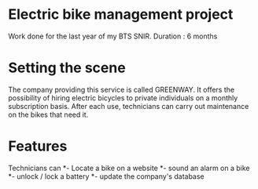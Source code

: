 # Electric bike management project
Work done for the last year of my BTS SNIR.  Duration : 6 months

# Setting the scene
The company providing this service is called GREENWAY.
It offers the possibility of hiring electric bicycles to private individuals on a monthly subscription basis. After each use, technicians can carry out maintenance on the bikes that need it.

# Features
Technicians can *- Locate a bike on a website
                *- sound an alarm on a bike
                *- unlock / lock a battery
                *- update the company's database

